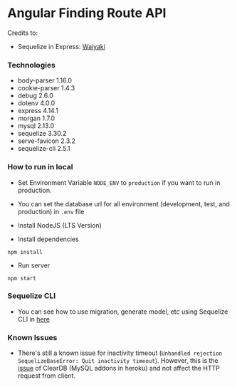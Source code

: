 # Angular Finding Route API

Credits to:
- Sequelize in Express: [Waiyaki](https://github.com/waiyaki/postgres-express-node-tutorial)

### Technologies
- body-parser 1.16.0
- cookie-parser 1.4.3
- debug 2.6.0
- dotenv 4.0.0
- express 4.14.1
- morgan 1.7.0
- mysql 2.13.0
- sequelize 3.30.2
- serve-favicon 2.3.2
- sequelize-cli 2.5.1

### How to run in local
- Set Environment Variable `NODE_ENV` to `production` if you want to run in production.

- You can set the database url for all environment (development, test, and production) in `.env` file

- Install NodeJS (LTS Version)

- Install dependencies

```
npm install
```
- Run server

```
npm start
```

### Sequelize CLI
- You can see how to use migration, generate model, etc using Sequelize CLI in [here](https://github.com/sequelize/cli)

### Known Issues
- There's still a known issue for inactivity timeout (`Unhandled rejection SequelizeBaseError: Quit inactivity timeout`).
However, this is the [issue](https://github.com/mysqljs/mysql/issues/1334) of ClearDB (MySQL addons in heroku) and not affect the HTTP request from client.